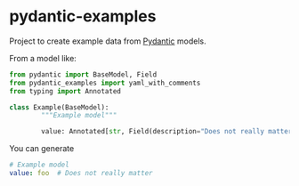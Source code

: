 # pydantic-examples

Project to create example data from [Pydantic](https://docs.pydantic.dev/latest/) models.

From a model like:
```python
from pydantic import BaseModel, Field
from pydantic_examples import yaml_with_comments
from typing import Annotated

class Example(BaseModel):
        """Example model"""

        value: Annotated[str, Field(description="Does not really matter")] = "foo"
```

You can generate
```yaml
# Example model
value: foo  # Does not really matter
```
